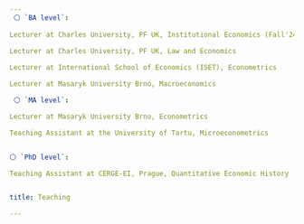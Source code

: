 ```yaml
---
 ⚪ `BA level`:
 
Lecturer at Charles University, PF UK, Institutional Economics (Fall'24) 
 
Lecturer at Charles University, PF UK, Law and Economics

Lecturer at International School of Economics (ISET), Econometrics

Lecturer at Masaryk University Brno, Macroeconomics

 ⚪ `MA level`:

Lecturer at Masaryk University Brno, Econometrics

Teaching Assistant at the University of Tartu, Microeconometrics


⚪ `PhD level`:

Teaching Assistant at CERGE-EI, Prague, Quantitative Economic History


title: Teaching

---
```





